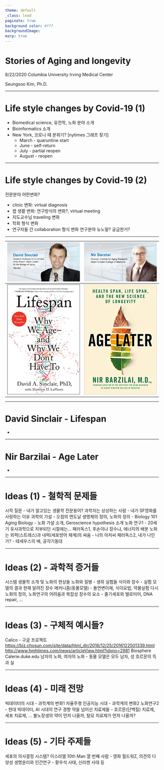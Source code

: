 ```yaml
---
theme: default
_class: lead
paginate: true
background color: #fff
backgroundImage:
marp: true
---
```


# Stories of Aging and longevity 

8/22/2020
Columbia University Irving Medical Center

Seungsoo Kim, Ph.D.

---

# Life style changes by Covid-19 (1)

- Biomedical science, 유전학, 노화 분야 소개
- Bioinformatics 소개
- New York, 코로나 때 분위기? [nytimes 그래프 찾기]
  - March - quaruntine start
  - June - self-return
  - July - partial reopen
  - August - reopen

---

# Life style changes by Covid-19 (2)

전문분야 어떤변화?
- clinic 변화: virtual diagnosis
- 랩 생활 변화: 연구방식의 변화?, virtual meeting
- 지도교수님 traveling 변화
- 학회 형식 변화
- 연구자들 간 collaboration 형식 변화
연구분야 뉴노말?
궁금한거?

---

| ![width:350px](img/2020-08-22-Aging/sinclair.png) | ![width:350px](img/2020-08-22-Aging/barzilai.png) |
|--|--|
| ![width:200px](img/2020-08-22-Aging/book-sinclair-lifespan.jpg) | ![width:200px](img/2020-08-22-Aging/book-barzilai-age_later.jpg) |

---

# David Sinclair - Lifespan

* 

---

# Nir Barzilai - Age Later

* 

---

# Ideas (1) - 철학적 문제들

시작 질문 - 내가 알고있는 생물학 전문용어?
과학자는 상상하는 사람 - 내가 SF영화를 사랑하는 이유
과학의 가설 - 오컴의 면도날
생명체의 정의, 노화의 정의 - Biology 101
Aging Biology - 노화 가설 소개, Geroscience hypothesis 소개
노화 연구1 - 20세기 유사과학으로 치부되던 시절에는...
패러독스1, 후손이냐 장수냐, 에너지의 배분
노화는 외력(스트레스)과 내력(세포방어 체계)의 싸움 - 나의 아저씨
패러독스2, 내가 나인가? - 테세우스의 배, 공각기동대

---

# Ideas (2) - 과학적 증거들

시스템 생물학 소개 및 노화의 현상들
노화와 질병 - 생쥐 실험들
식이와 장수 - 실험 모델의 결과
현재 알려진 장수 메커니즘(동물모델) - 돌연변이체, 식이요법, 약물실험
다시 노화의 정의, 노화연구의 어려움과 복잡성
장수의 요소 - 줄기세포와 텔로미어, DNA repair, ...

---

# Ideas (3) - 구체적 예시들?

Calico - 구글 프로젝트
  https://biz.chosun.com/site/data/html_dir/2016/12/25/2016122501339.html
  http://www.hmhtimes.com/news/articleView.html?idxno=2981
Biosphere
Calerie.duke.edu
남자의 노화, 여자의 노화 - 동물 모델은 모두 남자, 성 호르몬의 득과 실

---

# Ideas (4) - 미래 전망

빅데이터의 시대 - 과학계의 변화1
자율주행 인공지능 시대 - 과학계의 변화2
노화연구2 - 현대 빅데이터, AI 시대의 연구 경향
약을 넘어선 치료제들 - 호르몬(단백질) 치료제, 세포 치료제, ...
불노장생의 약이 먼저 나올까, 탈모 치료제가 먼저 나올까?

---

# Ideas (5) - 기타 주제들

세포의 의사결정 시스템?
이스라엘 10th Man 열 번째 사람 - 영화 월드워Z, 의견의 다양성
생명윤리와 인간연구 - 황우석 사태, 신라젠 사태 등